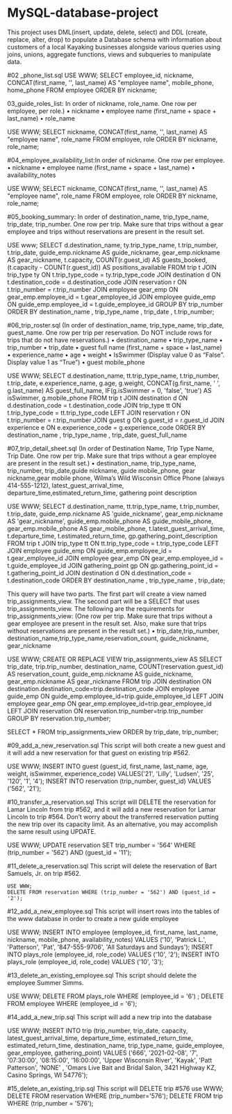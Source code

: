 # MySQL-database-project
This project uses DML(insert, update, delete, select) and DDL (create, replace, alter, drop) to populate a Database schema with information about customers of a local Kayaking businesses alongside various queries using joins, unions, aggregate functions, views and subqueries to manipulate data.


#02 _phone_list.sql
USE WWW;
SELECT employee_id, nickname, CONCAT(first_name, '', last_name) AS "employee name", mobile_phone, home_phone
FROM employee
ORDER BY nickname;


03_guide_roles_list: In order of nickname, role_name. One row per employee, per role.)
• nickname
• employee name (first_name + space + last_name)
• role_name

 USE WWW;
SELECT nickname, CONCAT(first_name, '', last_name) AS "employee name", role_name
FROM employee, role
ORDER BY nickname, role_name;


#04_employee_availability_list:In order of nickname. One row per employee.
• nickname
• employee name (first_name + space + last_name)
• availability_notes

USE WWW;
SELECT nickname, CONCAT(first_name, '', last_name) AS "employee name", role_name
FROM employee, role
ORDER BY nickname, role_name;


#05_booking_summary: In order of destination_name, trip_type_name, trip_date, trip_number. One row per
trip. Make sure that trips without a gear employee and trips without reservations are
present in the result set.

 USE www;
SELECT 
    d.destination_name,
    ty.trip_type_name,
    t.trip_number,
    t.trip_date,
    guide_emp.nickname AS guide_nickname,
    gear_emp.nickname AS gear_nickname,
    t.capacity,
    COUNT(r.guest_id) AS guests_booked,
    (t.capacity - COUNT(r.guest_id)) AS positions_available
FROM
    trip t
        JOIN
    trip_type ty ON t.trip_type_code = ty.trip_type_code
        JOIN
    destination d ON t.destination_code = d.destination_code
        JOIN
    reservation r ON t.trip_number = r.trip_number
        JOIN
    employee gear_emp ON gear_emp.employee_id = t.gear_employee_id
        JOIN
    employee guide_emp ON guide_emp.employee_id = t.guide_employee_id
GROUP BY trip_number
ORDER BY destination_name , trip_type_name , trip_date , t.trip_number;


#06_trip_roster.sql
(In order of destination_name, trip_type_name, trip_date, guest_name. One row per
trip per reservation. Do NOT include rows for trips that do not have reservations.)
• destination_name
• trip_type_name
• trip_number
• trip_date
• guest full name (first_name + space + last_name)
• experience_name
• age
• weight
• IsSwimmer (Display value 0 as “False”. Display value 1 as “True”)
• guest mobile_phone

USE WWW;
SELECT 
    d.destination_name,
    tt.trip_type_name,
    t.trip_number,
    t.trip_date,
    e.experience_name,
    g.age,
    g.weight,
    	CONCAT(g.first_name, ' ', g.last_name) AS guest_full_name,
    IF(g.isSwimmer = 0, 'false', 'true') AS isSwimmer,
    g.mobile_phone
FROM
    trip t
        JOIN
    destination d ON d.destination_code = t.destination_code
        JOIN
    trip_type tt ON t.trip_type_code = tt.trip_type_code
		LEFT JOIN
    reservation r ON t.trip_number = r.trip_number
        JOIN
    guest g ON g.guest_id = r.guest_id
        JOIN
    experience e ON e.experience_code = g.experience_code
ORDER BY destination_name , trip_type_name , trip_date, guest_full_name


#07_trip_detail_sheet.sql
(In order of Destination Name, Trip Type Name, Trip Date. One row per trip. Make sure
that trips without a gear employee are present in the result set.)
• destination_name, trip_type_name, trip_number, trip_date,guide nickname, guide mobile_phone, gear nickname,gear mobile phone, Wilma’s Wild Wisconsin Office Phone (always 414-555-1212), latest_guest_arrival_time, departure_time,estimated_return_time, gathering point description

 USE WWW;
SELECT 
    d.destination_name,
    tt.trip_type_name,
    t.trip_number,
    t.trip_date,
    guide_emp.nickname AS 'guide_nickname',
    gear_emp.nickname AS 'gear_nickname',
    guide_emp.mobile_phone AS guide_mobile_phone,
    gear_emp.mobile_phone AS gear_mobile_phone,
    t.latest_guest_arrival_time,
    t.departure_time,
    t.estimated_return_time,
    gp.gathering_point_description
FROM
    trip t
        JOIN
    trip_type tt ON tt.trip_type_code = t.trip_type_code
        LEFT JOIN
    employee guide_emp ON guide_emp.employee_id = t.gear_employee_id
        JOIN
    employee gear_emp ON gear_emp.employee_id = t.guide_employee_id
        JOIN
    gathering_point gp ON gp.gathering_point_id = t.gathering_point_id
        JOIN
    destination d ON d.destination_code = t.destination_code
ORDER BY destination_name , trip_type_name , trip_date;



This query will have two parts. The first part will create a view named
trip_assignments_view. The second part will be a SELECT that uses
trip_assignments_view.
The following are the requirements for trip_assignments_view:
(One row per trip. Make sure that trips without a gear employee are present in the result
set. Also, make sure that trips without reservations are present in the result set.)
• trip_date,trip_number, destination_name,trip_type_name,reservation_count, guide_nickname, gear_nickname

USE WWW;
CREATE OR REPLACE VIEW trip_assignments_view AS
SELECT trip_date, trip.trip_number, destination_name, 
	COUNT(reservation.guest_id) AS reservation_count, 
    guide_emp.nickname AS guide_nickname, gear_emp.nickname AS gear_nickname
    FROM trip
    JOIN destination ON destination.destination_code=trip.destination_code
    JOIN employee guide_emp ON guide_emp.employee_id=trip.guide_employee_id
    LEFT JOIN employee gear_emp ON gear_emp.employee_id=trip.gear_employee_id
   LEFT JOIN reservation ON reservation.trip_number=trip.trip_number GROUP BY reservation.trip_number;
    
    
SELECT * FROM trip_assignments_view 
ORDER by trip_date, trip_number;


#09_add_a_new_reservation.sql
This script will both create a new guest and it will add a new reservation for that guest
on existing trip #562. 

 USE WWW;
INSERT INTO guest (guest_id, first_name, last_name, age, weight, isSwimmer, experience_code) 
VALUES('21', 'Lilly', 'Ludsen', '25', '120', '1', '4');
INSERT INTO reservation (trip_number, guest_id) 
VALUES ('562', '21');



#10_transfer_a_reservation.sql
This script will DELETE the reservation for Lamar Lincoln from trip #562, and it will add
a new reservation for Lamar Lincoln to trip #564. Don’t worry about the transferred
reservation putting the new trip over its capacity limit. As an alternative, you may
accomplish the same result using UPDATE.

 USE WWW;
UPDATE reservation 
SET 
    trip_number = '564'
WHERE
    (trip_number = '562')
        AND (guest_id = '11');
        
        
 
 #11_delete_a_reservation.sql
This script will delete the reservation of Bart Samuels, Jr. on trip #562.

   	USE WWW;
	DELETE FROM reservation WHERE (trip_number = '562') AND (guest_id = '2');  


#12_add_a_new_employee.sql
This script will insert rows into the tables of the www database in order to create a new
guide employee

 USE WWW;
INSERT INTO employee (employee_id, first_name, last_name, nickname, mobile_phone, availability_notes) VALUES ('10', 'Patrick L.', 'Patterson', 'Pat', '847-555-9706', 'All Saturdays and Sundays');
INSERT INTO plays_role (employee_id, role_code) VALUES ('10', '2');
INSERT INTO plays_role (employee_id, role_code) VALUES ('10', '3');

#13_delete_an_existing_employee.sql
This script should delete the employee Summer Simms.

 USE WWW;
DELETE FROM plays_role WHERE (employee_id = '6') ;
DELETE FROM employee WHERE (employee_id = '6');



#14_add_a_new_trip.sql
This script will add a new trip into the database

 USE WWW;
INSERT INTO trip (trip_number, trip_date, capacity, latest_guest_arrival_time, departure_time, estimated_return_time, estimated_return_time, destination_name, trip_type_name, guide_employee, gear_employee, gathering_point)
 VALUES ('666', '2021-02-08', '7', '07:30:00', '08:15:00', '16:00:00', 'Upper Wisconsin River', 'Kayak', 'Patt Patterson', 'NONE' , 'Omars Live Bait and Bridal Salon,
3421 Highway KZ, Casino Springs,
WI 54776');


#15_delete_an_existing_trip.sql
This script will DELETE trip #576
 use WWW;
DELETE FROM reservation WHERE (trip_number='576');
DELETE FROM trip WHERE (trip_number = '576');
